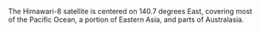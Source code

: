 The Himawari-8 satellite is centered on 140.7 degrees East, covering most of the Pacific Ocean, a portion of Eastern Asia, and parts of Australasia.